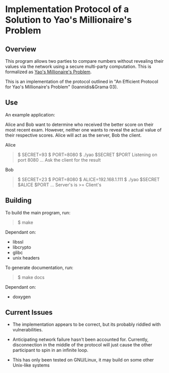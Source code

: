 Implementation Protocol of a Solution to Yao's Millionaire's Problem
====================================================================
Overview
--------
This program allows two parties to compare numbers without revealing their
values via the network using a secure multi-party computation. This is
formalized as [Yao's Millionaire's
Problem](https://en.wikipedia.org/wiki/Yao%27s_Millionaires%27_Problem).

This is an implementation of the protocol outlined in "An Efficient Protocol
for Yao's Millionaire's Problem" (Ioannidis&Grama 03).

Use
---
An example application:

Alice and Bob want to determine who received the better score on their most
recent exam. However, neither one wants to reveal the actual value of their
respective scores. Alice will act as the server, Bob the client.

Alice
> $ SECRET=93
> $ PORT=8080
> $ ./yao $SECRET $PORT
> Listening on port 8080
> ...
> Ask the client for the result

Bob
> $ SECRET=23
> $ PORT=8080
> $ ALICE=192.168.1.111
> $ ./yao $SECRET $ALICE $PORT
> ...
> Server's is >= Client's


Building
--------

To build the main program, run:
> $ make

Dependant on:
- libssl
- libcrypto
- glibc
- unix headers

To generate documentation, run:
> $ make docs

Dependant on:
- doxygen

Current Issues
--------------

- The implementation appears to be correct, but its probably riddled with
vulnerabilities.

- Anticipating network failure hasn't been accounted for. Currently,
disconnection in the middle of the protocol will just cause the other
participant to spin in an infinite loop.

- This has only been tested on GNU/Linux, it may build on some other Unix-like
  systems
